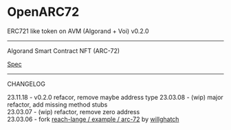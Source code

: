 # OpenARC72

ERC721 like token on AVM (Algorand + Voi)
v0.2.0

---

Algorand Smart Contract NFT (ARC-72)

[Spec](https://github.com/algorandfoundation/ARCs/blob/main/ARCs/arc-0072.md)

---

CHANGELOG

23.11.18 - v0.2.0 refacor, remove maybe address type
23.03.08 - (wip) major refactor, add missing method stubs  
23.03.07 - (wip) refactor, remove zero address  
23.03.06 - fork [reach-lange / example / arc-72](https://github.com/reach-sh/reach-lang/blob/4a4ff653bba2857cca131b6fc91562db74d0a23a/examples/arc-72/index.rsh) by [willghatch](https://github.com/willghatch)
